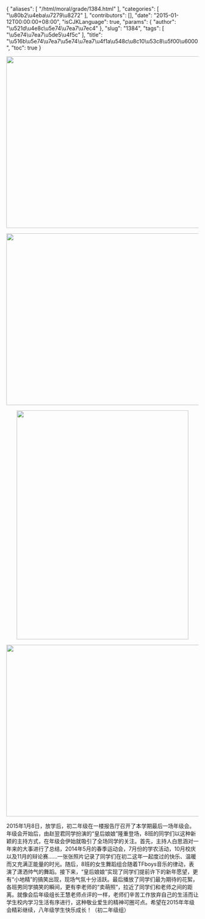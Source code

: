 {
    "aliases": [
        "/html/moral/grade/1384.html"
    ],
    "categories": [
        "\u80b2\u4eba\u7279\u8272"
    ],
    "contributors": [],
    "date": "2015-01-12T00:00:00+08:00",
    "isCJKLanguage": true,
    "params": {
        "author": "\u521d\u4e8c\u5e74\u7ea7\u7ec4"
    },
    "slug": "1384",
    "tags": [
        "\u5e74\u7ea7\u5de5\u4f5c"
    ],
    "title": "\u516b\u5e74\u7ea7\u5e74\u7ea7\u4f1a\u548c\u8c10\u53c8\u5f00\u6000",
    "toc": true
}


<img
    src="https://cdn.tfls.online/mirror/full/657160a32ce1ad51217b4c82bf16ecffbf99b543.jpg"
    style="display:block;margin-left:auto;margin-right:auto;"
    decoding="async"
    fetchpriority="auto"
    loading="lazy"
    height="450"
    width="600"
/>





<img
    src="https://cdn.tfls.online/mirror/full/e4d09ccb847085da2f4169837bf2c558f244f0ea.jpg"
    style="display:block;margin-left:auto;margin-right:auto;"
    decoding="async"
    fetchpriority="auto"
    loading="lazy"
    height="450"
    width="600"
/>





<img
    src="https://cdn.tfls.online/mirror/full/bccfddca68b4fdee12d9d76fe759849b320f8e4e.jpg"
    style="display:block;margin-left:auto;margin-right:auto;"
    decoding="async"
    fetchpriority="auto"
    loading="lazy"
    height="600"
    width="450"
/>





<img
    src="https://cdn.tfls.online/mirror/full/c1853a70bbf0873eead7622dca7834224f76beca.jpg"
    style="display:block;margin-left:auto;margin-right:auto;"
    decoding="async"
    fetchpriority="auto"
    loading="lazy"
    height="450"
    width="600"
/>




  





2015年1月8日，放学后，初二年级在一楼报告厅召开了本学期最后一场年级会。年级会开始后，由赵翌君同学扮演的“皇后娘娘”隆重登场，8班的同学们以这种新颖的主持方式，在年级会伊始就吸引了全场同学的关注。首先，主持人白思涵对一年来的大事进行了总结，2014年5月的春季运动会，7月份的学农活动，10月校庆以及11月的辩论赛……一张张照片记录了同学们在初二这年一起度过的快乐、温暖而又充满正能量的时光。随后，8班的女生舞蹈组合随着TFboys音乐的律动，表演了潇洒帅气的舞蹈。接下来，“皇后娘娘”实现了同学们提前许下的新年愿望，更有“小地精”的搞笑出现，现场气氛十分活跃。最后播放了同学们最为期待的花絮，各班男同学搞笑的瞬间，更有李老师的“卖萌照”，拉近了同学们和老师之间的距离。就像会后年级组长王慧老师点评的一样，老师们辛苦工作放弃自己的生活而让学生校内学习生活有序进行，这种敬业爱生的精神可圈可点。希望在2015年年级会精彩继续，八年级学生快乐成长！（初二年级组）




  



